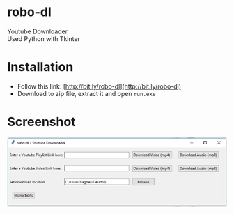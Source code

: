 # robo-dl
Youtube Downloader <br>
Used Python with Tkinter

# Installation

- Follow this link: [http://bit.ly/robo-dl](http://bit.ly/robo-dl) 
- Download to zip file, extract it and open `run.exe`

# Screenshot

![Screenshot](ss.JPG)
